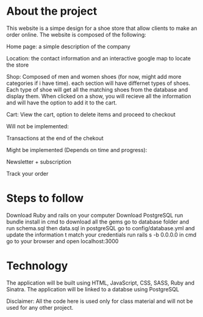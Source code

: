 # About the project

This website is a simpe design for a shoe store that allow clients to make an order online. 
The website is composed of the following: 

Home page: a simple description of the company 

Location: the contact information and an interactive google map to locate the store 

Shop: Composed of men and women shoes (for now, might add more categories if i have time). each section will have differnet types of shoes. Each type of shoe will get all the matching shoes from the database and display them. When clicked on a show, you will recieve all the information and will have the option to add it to the cart. 

Cart: View the cart, option to delete items and proceed to checkout

Will not be implemented: 

Transactions at the end of the chekout

Might be implemented (Depends on time and progress): 

Newsletter + subscription 

Track your order

# Steps to follow

Download Ruby and rails on your computer
Download PostgreSQL
run bundle install in cmd to download all the gems 
go to database folder and run schema.sql then data.sql in postgreSQL
go to config/database.yml and update the information t match your credentials 
run rails s -b 0.0.0.0 in cmd 
go to your browser and open localhost:3000

# Technology

The application will be built using HTML, JavaScript, CSS, SASS, Ruby and Sinatra.
The application will be linked to a databse using PostgreSQL

Disclaimer: All the code here is used only for class material and will not be used for any other project.
